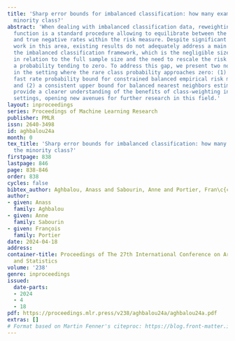 ```yaml
---
title: 'Sharp error bounds for imbalanced classification: how many examples in the
  minority class?'
abstract: 'When dealing with imbalanced classification data, reweighting the loss
  function is a standard procedure allowing to equilibrate between the true positive
  and true negative rates within the risk measure. Despite significant theoretical
  work in this area, existing results do not adequately address a main challenge within
  the imbalanced classification framework, which is the negligible size of one class
  in relation to the full sample size and the need to rescale the risk function by
  a probability tending to zero. To address this gap, we present two novel contributions
  in the setting where the rare class probability approaches zero: (1) a non asymptotic
  fast rate probability bound for constrained balanced empirical risk minimization,
  and (2) a consistent upper bound for balanced nearest neighbors estimates. Our findings
  provide a clearer understanding of the benefits of class-weighting in realistic
  settings, opening new avenues for further research in this field.'
layout: inproceedings
series: Proceedings of Machine Learning Research
publisher: PMLR
issn: 2640-3498
id: aghbalou24a
month: 0
tex_title: 'Sharp error bounds for imbalanced classification: how many examples in
  the minority class?'
firstpage: 838
lastpage: 846
page: 838-846
order: 838
cycles: false
bibtex_author: Aghbalou, Anass and Sabourin, Anne and Portier, Fran\c{c}ois
author:
- given: Anass
  family: Aghbalou
- given: Anne
  family: Sabourin
- given: François
  family: Portier
date: 2024-04-18
address:
container-title: Proceedings of The 27th International Conference on Artificial Intelligence
  and Statistics
volume: '238'
genre: inproceedings
issued:
  date-parts:
  - 2024
  - 4
  - 18
pdf: https://proceedings.mlr.press/v238/aghbalou24a/aghbalou24a.pdf
extras: []
# Format based on Martin Fenner's citeproc: https://blog.front-matter.io/posts/citeproc-yaml-for-bibliographies/
---
```


